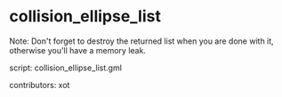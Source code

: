 collision_ellipse_list
======================

Note: Don't forget to destroy the returned list when you are done with it,
otherwise you'll have a memory leak.

script: collision_ellipse_list.gml

contributors: xot
